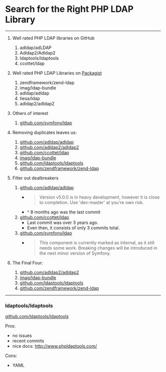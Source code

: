 # Search for the Right PHP LDAP Library

---

1. Well rated PHP LDAP libraries on GitHub

    1. adldap/adLDAP
    1. Adldap2/Adldap2
    1. ldaptools/ldaptools
    1. ccottet/ldap

1. Well rated PHP LDAP Libraries on [Packagist](https://packagist.org/search/?q=ldap)

    1. zendframework/zend-ldap
    1. imag/ldap-bundle
    1. adldap/adldap
    1. tiesa/ldap
    1. adldap2/adldap2

1. Others of interest
    1. [github.com/symfony/ldap](https://github.com/symfony/ldap)

1. Removing duplicates leaves us:

    1. [github.com/adldap/adldap](https://github.com/adldap/adldap)
    1. [github.com/adldap2/adldap2](https://github.com/adldap2/adldap2)
    1. [github.com/ccottet/ldap](https://github.com/ccottet/ldap)
    1. [imag/ldap-bundle](https://github.com/BorisMorel/LdapBundle)
    1. [github.com/ldaptools/ldaptools](https://github.com/ldaptools/ldaptools)
    1. [github.com/zendframework/zend-ldap](https://github.com/zendframework/zend-ldap)

1. Filter out dealbreakers

    1. [github.com/adldap/adldap](https://github.com/adldap/adldap)
        * > Version v5.0.0 is in heavy development, however it is close to completion. Use 'dev-master' at you're own risk.
        * ^ 8 months ago was the last commit
    1. [github.com/ccottet/ldap](https://github.com/ccottet/ldap)
        * Last commit was over 3 years ago.
        * Even then, it consists of only 3 commits total.
    1. [github.com/symfony/ldap](https://github.com/symfony/ldap)
        * > This component is currently marked as internal, as it still needs some work. Breaking changes will be introduced in the next minor version of Symfony.



1. The Final Four:

    1. [github.com/adldap2/adldap2](https://github.com/adldap2/adldap2)
    1. [imag/ldap-bundle](https://github.com/BorisMorel/LdapBundle)
    1. [github.com/ldaptools/ldaptools](https://github.com/ldaptools/ldaptools)
    1. [github.com/zendframework/zend-ldap](https://github.com/zendframework/zend-ldap)




---




### ldaptools/ldaptools

[github.com/ldaptools/ldaptools](https://github.com/ldaptools/ldaptools)

Pros:

* no issues
* recent commits
* nice docs: http://www.phpldaptools.com/

Cons:

* YAML

